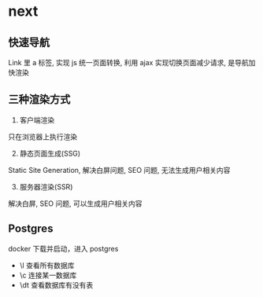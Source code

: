 # next

## 快速导航

Link 里 a 标签, 实现 js 统一页面转换, 利用 ajax 实现切换页面减少请求, 是导航加快渲染

## 三种渲染方式

1. 客户端渲染

只在浏览器上执行渲染

2. 静态页面生成(SSG)

Static Site Generation, 解决白屏问题, SEO 问题, 无法生成用户相关内容

3. 服务器渲染(SSR)

解决白屏, SEO 问题, 可以生成用户相关内容

## Postgres

docker 下载并启动，进入 postgres

- \l 查看所有数据库
- \c 连接某一数据库
- \dt 查看数据库有没有表
